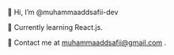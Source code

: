  👋 Hi, I’m @muhammaaddsafii-dev

 🧠 Currently learning React.js.
 
 📩 Contact me at muhammaaddsafii@gmail.com .

<!---
muhammaaddsafii-dev/muhammaaddsafii-dev is a ✨ special ✨ repository because its `README.md` (this file) appears on your GitHub profile.
You can click the Preview link to take a look at your changes.
--->
